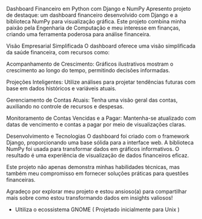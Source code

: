 Dashboard Financeiro em Python com Django e NumPy
Apresento projeto de destaque: um dashboard financeiro desenvolvido com Django e a biblioteca NumPy para visualização gráfica. Este projeto combina minha paixão pela Engenharia de Computação e meu interesse em finanças, criando uma ferramenta poderosa para análise financeira.

Visão Empresarial Simplificada
O dashboard oferece uma visão simplificada da saúde financeira, com recursos como:

Acompanhamento de Crescimento: Gráficos ilustrativos mostram o crescimento ao longo do tempo, permitindo decisões informadas.

Projeções Inteligentes: Utilize análises para projetar tendências futuras com base em dados históricos e variáveis atuais.

Gerenciamento de Contas Atuais: Tenha uma visão geral das contas, auxiliando no controle de recursos e despesas.

Monitoramento de Contas Vencidas e a Pagar: Mantenha-se atualizado com datas de vencimento e contas a pagar por meio de visualizações claras.

Desenvolvimento e Tecnologias
O dashboard foi criado com o framework Django, proporcionando uma base sólida para a interface web. A biblioteca NumPy foi usada para transformar dados em gráficos informativos. O resultado é uma experiência de visualização de dados financeiros eficaz.

Este projeto não apenas demonstra minhas habilidades técnicas, mas também meu compromisso em fornecer soluções práticas para questões financeiras.

Agradeço por explorar meu projeto e estou ansioso(a) para compartilhar mais sobre como estou transformando dados em insights valiosos!


* Ultiliza o ecossistema GNOME ( Projetado inicialmente para Unix )
